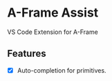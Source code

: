 # A-Frame Assist

VS Code Extension for A-Frame

## Features

- [x] Auto-completion for primitives.
